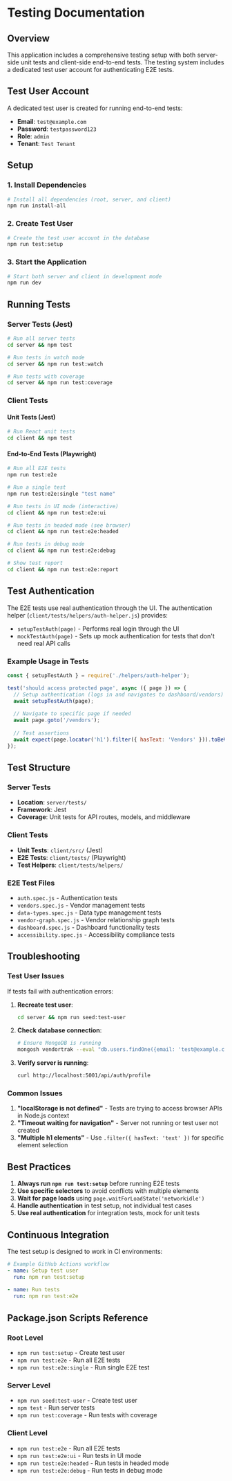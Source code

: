 # Testing Documentation

## Overview

This application includes a comprehensive testing setup with both server-side unit tests and client-side end-to-end tests. The testing system includes a dedicated test user account for authenticating E2E tests.

## Test User Account

A dedicated test user is created for running end-to-end tests:

- **Email**: `test@example.com`
- **Password**: `testpassword123`
- **Role**: `admin`
- **Tenant**: `Test Tenant`

## Setup

### 1. Install Dependencies

```bash
# Install all dependencies (root, server, and client)
npm run install-all
```

### 2. Create Test User

```bash
# Create the test user account in the database
npm run test:setup
```

### 3. Start the Application

```bash
# Start both server and client in development mode
npm run dev
```

## Running Tests

### Server Tests (Jest)

```bash
# Run all server tests
cd server && npm test

# Run tests in watch mode
cd server && npm run test:watch

# Run tests with coverage
cd server && npm run test:coverage
```

### Client Tests

#### Unit Tests (Jest)

```bash
# Run React unit tests
cd client && npm test
```

#### End-to-End Tests (Playwright)

```bash
# Run all E2E tests
npm run test:e2e

# Run a single test
npm run test:e2e:single "test name"

# Run tests in UI mode (interactive)
cd client && npm run test:e2e:ui

# Run tests in headed mode (see browser)
cd client && npm run test:e2e:headed

# Run tests in debug mode
cd client && npm run test:e2e:debug

# Show test report
cd client && npm run test:e2e:report
```

## Test Authentication

The E2E tests use real authentication through the UI. The authentication helper (`client/tests/helpers/auth-helper.js`) provides:

- `setupTestAuth(page)` - Performs real login through the UI
- `mockTestAuth(page)` - Sets up mock authentication for tests that don't need real API calls

### Example Usage in Tests

```javascript
const { setupTestAuth } = require('./helpers/auth-helper');

test('should access protected page', async ({ page }) => {
  // Setup authentication (logs in and navigates to dashboard/vendors)
  await setupTestAuth(page);
  
  // Navigate to specific page if needed
  await page.goto('/vendors');
  
  // Test assertions
  await expect(page.locator('h1').filter({ hasText: 'Vendors' })).toBeVisible();
});
```

## Test Structure

### Server Tests
- **Location**: `server/tests/`
- **Framework**: Jest
- **Coverage**: Unit tests for API routes, models, and middleware

### Client Tests
- **Unit Tests**: `client/src/` (Jest)
- **E2E Tests**: `client/tests/` (Playwright)
- **Test Helpers**: `client/tests/helpers/`

### E2E Test Files
- `auth.spec.js` - Authentication tests
- `vendors.spec.js` - Vendor management tests
- `data-types.spec.js` - Data type management tests
- `vendor-graph.spec.js` - Vendor relationship graph tests
- `dashboard.spec.js` - Dashboard functionality tests
- `accessibility.spec.js` - Accessibility compliance tests

## Troubleshooting

### Test User Issues

If tests fail with authentication errors:

1. **Recreate test user**:
   ```bash
   cd server && npm run seed:test-user
   ```

2. **Check database connection**:
   ```bash
   # Ensure MongoDB is running
   mongosh vendortrak --eval "db.users.findOne({email: 'test@example.com'})"
   ```

3. **Verify server is running**:
   ```bash
   curl http://localhost:5001/api/auth/profile
   ```

### Common Issues

1. **"localStorage is not defined"** - Tests are trying to access browser APIs in Node.js context
2. **"Timeout waiting for navigation"** - Server not running or test user not created
3. **"Multiple h1 elements"** - Use `.filter({ hasText: 'text' })` for specific element selection

## Best Practices

1. **Always run `npm run test:setup`** before running E2E tests
2. **Use specific selectors** to avoid conflicts with multiple elements
3. **Wait for page loads** using `page.waitForLoadState('networkidle')`
4. **Handle authentication** in test setup, not individual test cases
5. **Use real authentication** for integration tests, mock for unit tests

## Continuous Integration

The test setup is designed to work in CI environments:

```yaml
# Example GitHub Actions workflow
- name: Setup test user
  run: npm run test:setup
  
- name: Run tests
  run: npm run test:e2e
```

## Package.json Scripts Reference

### Root Level
- `npm run test:setup` - Create test user
- `npm run test:e2e` - Run all E2E tests
- `npm run test:e2e:single` - Run single E2E test

### Server Level
- `npm run seed:test-user` - Create test user
- `npm test` - Run server tests
- `npm run test:coverage` - Run tests with coverage

### Client Level
- `npm run test:e2e` - Run all E2E tests
- `npm run test:e2e:ui` - Run tests in UI mode
- `npm run test:e2e:headed` - Run tests in headed mode
- `npm run test:e2e:debug` - Run tests in debug mode
